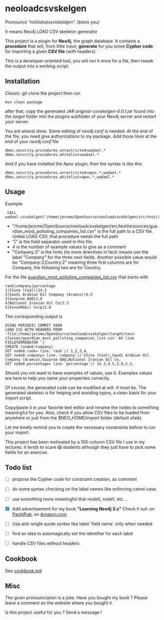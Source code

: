 # neoloadcsvskelgen  

_Pronounce "niölödsiessvìsköldjen"._  (bless you)
 
It means Neo4j LOAD CSV skeleton generator

This project is a plugin for **Neo4j**, the graph database. 
It contains a **procedure** that will, from little input, **generate** for you some **Cypher code** for importing a given **CSV file** (with headers).

This is a developer-oriented tool, you will run it once for a file, then tweak the output into a working script.   


## Installation
Classic: git clone the project then run 

    mvn clean package
    
after that, copy the generated JAR _original-csvskelgen-0.0.1.jar_ found into the _target_ folder 
into the plugins subfolder of your Neo4j server and restart your server.  
 
You are almost done. Some editing of *neo4j.conf* is needed.
At the end of the file, you need give authorizations to my package. 
Add those lines at the end of your *neo4j.conf* file 

    dbms.security.procedures.unrestricted=wadael.*
    dbms.security.procedures.whitelist=wadael.*
     
And if you have installed the Apoc plugin, then the syntax is like this

    dbms.security.procedures.unrestricted=apoc.*,wadael.*
    dbms.security.procedures.whitelist=apoc.*,wadael.*   
   
## Usage
Example 

     CALL wadael.csvskelgen("/home/jerome/OpenSource/neoloadcsvskelgen/src/test/resources/guardian_most_polluting_companies_list.csv","|",4,"Company:3")

* "/home/jerome/OpenSource/neoloadcsvskelgen/src/test/resources/guardian_most_polluting_companies_list.csv" is the full path to a CSV file. Unlike LOAD CSV, that procedure needs the full path 
* "|" is the field separator used in this file
* 4 is the number of example values to give as a comment
* "Company:3" is the hints (its more directives in fact) means use the label "Company" for the three next fields. Another possible value would be "Company:3,Country:2" meaning three first columns are for Company, the following two are for Country.

For the file [guardian_most_polluting_companies_list.csv](src/test/resources/guardian_most_polluting_companies_list.csv) that starts with 

    rank|company|percentage
    1|China (Coal)|14.3
    2|Saudi Arabian Oil Company (Aramco)|4.5
    3|Gazprom OAO|3.9
    4|National Iranian Oil Co|2.3
    5|ExxonMobil Corp|2.0

The corresponding output is 

    USING PERIODIC COMMIT 5000 
    LOAD CSV WITH HEADERS FROM 'file:/home/jerome/OpenSource/neoloadcsvskelgen/target/test-classes/guardian_most_polluting_companies_list.csv' AS line FIELDTERMINATOR '|'
    CREATE (node0:Company)
    SET node0.rank= line.`rank`// 1,2,3,4,
    SET node0.company= line.`company`// China (Coal),Saudi Arabian Oil Company (Aramco),Gazprom OAO,National Iranian Oil Co,
    SET node0.percentage= line.`percentage`// 14.3,4.5,3.9,2.3,

Should you not want to have examples of values, use 0.
Examples values are here to help you name your properties correctly.

Of course, the generated code can be modified at will. _It must be_. 
The generated skeleton is for helping and avoiding typos, a clean basis for your import script.    

Copy/paste it in your favorite text editor and rename the nodes to something meaningful for you.
Also, check if you allow CSV files to be loaded from anywhere or just from the $NEO_HOME/import folder (default afaik) 

Let me kindly remind you to create the necessary constraints before to run your import.


This project has been motivated 
by a 100-column CSV file I use in my lectures. 
It tends to scare :scream: students although they just have to pick some fields for an exercise.


## Todo list ##
 - [ ] propose the Cypher code for constraint creation, as comment
 - [ ] do some syntax checking on the label names like enforcing camel case.
 - [ ] use something more meaningful that node0, node1, etc ...
 - [X] Add advertisement for my book **"Learning Neo4j 3.x"** Check it out: on [PacktPub](https://www.packtpub.com/big-data-and-business-intelligence/learning-neo4j-3x-second-edition?referrer=wadael), on [Amazon.com](https://www.amazon.com/Learning-Neo4j-3-x-performance-visualization/dp/1786466147)
 - [ ] Use anti-single quote syntax like label.\`field name` only when needed
 - [ ] find an idea to automagically set the identifier for each label
 - [ ] handle CSV files without headers


## Cookbook ##
See [cookbook.md](./cookbook.md) 

## Misc ##
The given pronounciation is a joke.
Have you bought my book ? Please leave a comment on the website where you bought it.

Is this project useful for you ? Send a message ! 
